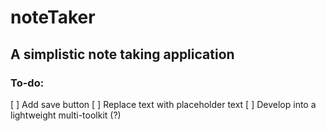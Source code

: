 # noteTaker
## A simplistic note taking application


### To-do:
[ ] Add save button
[ ] Replace text with placeholder text
[ ] Develop into a lightweight multi-toolkit (?)

